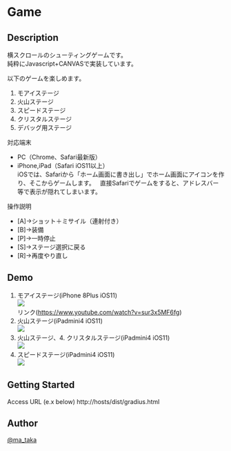 # Game

## Description

横スクロールのシューティングゲームです。  
純粋にJavascript+CANVASで実装しています。 

以下のゲームを楽しめます。
1. モアイステージ
2. 火山ステージ
3. スピードステージ
4. クリスタルステージ
5. デバッグ用ステージ
 
対応端末
- PC（Chrome、Safari最新版）
- iPhone,iPad（Safari iOS11以上）  
iOSでは、Safariから「ホーム画面に書き出し」でホーム画面にアイコンを作り、そこからゲームします。  
直接Safariでゲームをすると、アドレスバー等で表示が隠れてしまいます。

操作説明 
- [A]→ショット＋ミサイル（連射付き）
- [B]→装備
- [P]→一時停止
- [S]→ステージ選択に戻る
- [R]→再度やり直し
  
## Demo
1. モアイステージ(iPhone 8Plus iOS11)  
![](https://user-images.githubusercontent.com/12569855/32998659-680bf784-cde0-11e7-9323-f851cf1b9a57.gif)  
リンク(https://www.youtube.com/watch?v=sur3x5MF6fg)
2. 火山ステージ(iPadmini4 iOS11)  
[![](http://img.youtube.com/vi/5dOtu4dOcZo/0.jpg)](https://www.youtube.com/watch?v=5dOtu4dOcZo)
2. 火山ステージ、4. クリスタルステージ(iPadmini4 iOS11)  
[![](http://img.youtube.com/vi/l3_ZVcvrdLU/0.jpg)](https://www.youtube.com/watch?v=l3_ZVcvrdLU)
3. スピードステージ(iPadmini4 iOS11)  
[![](http://img.youtube.com/vi/XZ9qYV6dbwM/0.jpg)](https://www.youtube.com/watch?v=XZ9qYV6dbwM)

## Getting Started

Access URL (e.x below)
http://hosts/dist/gradius.html


## Author

[@ma_taka](https://twitter.com/ma_taka)
